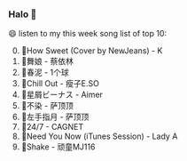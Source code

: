 

### Halo 👋

😄 listen to my this week song list of top 10:

0. 🌈How Sweet (Cover by NewJeans) - K
1. 🌈舞娘 - 蔡依林
2. 🌈春泥 - 1个球
3. 🌈Chill Out - 瘦子E.SO
4. 🌈星屑ビーナス - Aimer
5. 🌈不染 - 萨顶顶
6. 🌈左手指月 - 萨顶顶
7. 🌈24/7 - CAGNET
8. 🌈Need You Now (iTunes Session) - Lady A
9. 🌈Shake - 顽童MJ116

